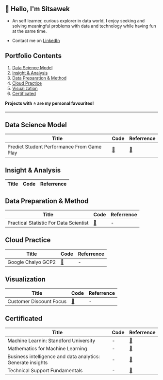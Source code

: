 ## 👋 Hello, I'm Sitsawek

- An self learner, curious explorer in data world, I enjoy seeking and solving meaningful problems with data and technology while having fun at the same time. 

- Contact me on [LinkedIn](https://linkedin.com/in/sitsawek-sukorn-375410162) 

## Portfolio Contents
1. [Data Science Model](#data-science-model)
2. [Insight & Analysis](#insight-and-analysis)
3. [Data Preparation & Method](#data-preparation-and-method)
4. [Cloud Practice](#cloud-practice)
5. [Visualization](#visualization)
6. [Certificated](#certificated)

**Projects with :star: are my personal favourites!**

___
<a name="data-science-model"></a>
## Data Science Model
| Title | Code | Referrence |
| --- | --- | --- |
| Predict Student Performance From Game Play | [:link:](https://github.com/sitsawek/predict_student_performance_from_game_play/blob/main/predict-student-performance-from-game-play.ipynb) | [:link:](https://www.kaggle.com/competitions/predict-student-performance-from-game-play/leaderboard) |


<a name="insight-and-analysis"></a>
## Insight & Analysis 
| Title | Code | Referrence |
| --- | --- | --- |   


<a name="data-preparation-and-method"></a>
## Data Preparation & Method
| Title | Code | Referrence |
| --- | --- | --- |   
| Practical Statistic For Data Scientist | [:link:](https://github.com/sitsawek/Practical-statistic-for-data-scientist) | - |


<a name="cloud-practice"></a>
## Cloud Practice
| Title | Code | Referrence |
| --- | --- | --- |   
| Google Chaiyo GCP2 | [:link:](https://github.com/sitsawek/ChaiyoGCP2) | - |


<a name="visualization"></a>
## Visualization
| Title | Code | Referrence |
| --- | --- | --- |   
| Customer Discount Focus | [:link:](https://public.tableau.com/views/CustomerDiscountFocus/Dashboard1?:language=en-US&:display_count=n&:origin=viz_share_link) | - |


<a name="certificated"></a>
## Certificated
| Title | Code | Referrence |
| --- | --- | --- |   
| Machine Learnin: Standford University | - | [:link:](https://coursera.org/share/2461898f67426c1669e63f297d07a47b) |
| Mathematics for Machine Learning | - | [:link:](https://coursera.org/share/1271b813d6605f295130dcaf391505ea) |
| Business intelligence and data analytics: Generate insights | - | [:link:](https://coursera.org/share/04ca7097a1d42a89ff08cdb74a3183ea) |
| Technical Support Fundamentals | - | [:link:](https://coursera.org/share/7f7019afe7b97589632079cc4828f2cf) |
